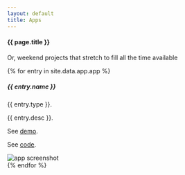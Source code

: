 ```yaml
---
layout: default
title: Apps
---
```

#### {{ page.title }}

<p>Or, weekend projects that stretch to fill all the time available</p>

{% for entry in site.data.app.app %}
<div class="container mt-3">
  <div class="media border bd-color bg-light text-dark p-3">
    <div class="media-body">
      <h5>{{ entry.name }} </h5>
      <p>{{ entry.type }}.</p>
	  <p>{{ entry.desc }}.</p>
	  <p>See <a href = "{{ entry.demo }}">demo</a>.</p>
	  <p>See <a href = "{{ entry.code }}">code</a>.</p>
    </div><!-- media-body  -->
	<img src="{{ entry.picture }}" alt="app screenshot" class="mr-3 mt-3 rounded img-fluid img-thumbnail">
  </div><!-- media -->
</div><!-- container mt-3 -->
{% endfor %}



